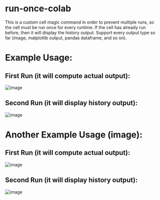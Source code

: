# run-once-colab
  This is a custom cell magic command in order to prevent multiple runs, so the cell must be run once for every runtime. If the cell has already run before, then it will display the history output. Support every output type so far (image, matplotlib output, pandas dataframe, and so on).

# Example Usage:
## First Run (it will compute actual output):
![image](https://github.com/wawan-ikhwan/run-once-colab/assets/72451078/b73e435e-7632-4b94-80a9-69eb33b97bad)

## Second Run (it will display history output):
![image](https://github.com/wawan-ikhwan/run-once-colab/assets/72451078/f70de3e8-bce8-4f2f-a964-4c31b7d73f56)

# Another Example Usage (image):
## First Run (it will compute actual output):
![image](https://github.com/wawan-ikhwan/run-once-colab/assets/72451078/6b6de73a-9b87-4da6-a439-bc77db479463)

## Second Run (it will display history output):
![image](https://github.com/wawan-ikhwan/run-once-colab/assets/72451078/d03f82a9-0d4d-40be-abf3-b780b590e71f)
